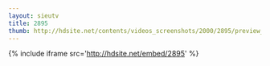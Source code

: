 ```yaml
---
layout: sieutv
title: 2895
thumb: http://hdsite.net/contents/videos_screenshots/2000/2895/preview_360p.mp4.jpg
---
```

{% include iframe src='http://hdsite.net/embed/2895' %}
 
